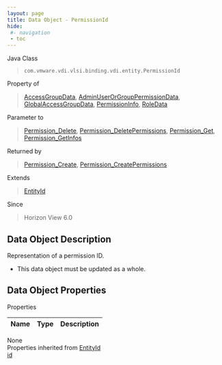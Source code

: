 ```yaml
---
layout: page
title: Data Object - PermissionId
hide:
 #- navigation
 - toc
---
```


  
 
  



Java Class  
> `com.vmware.vdi.vlsi.binding.vdi.entity.PermissionId`

Property of  
> [AccessGroupData](vdi.users.AccessGroup.AccessGroupData.md#field_detail), [AdminUserOrGroupPermissionData](vdi.users.AdminUserOrGroup.AdminUserOrGroupPermissionData.md#field_detail), [GlobalAccessGroupData](vdi.users.GlobalAccessGroup.GlobalAccessGroupData.md#field_detail), [PermissionInfo](vdi.users.Permission.PermissionInfo.md#field_detail), [RoleData](vdi.users.Role.RoleData.md#field_detail)

Parameter to  
> [Permission_Delete](vdi.users.Permission.md#delete), [Permission_DeletePermissions](vdi.users.Permission.md#deletePermissions), [Permission_Get](vdi.users.Permission.md#get), [Permission_GetInfos](vdi.users.Permission.md#getInfos)

Returned by  
> [Permission_Create](vdi.users.Permission.md#create), [Permission_CreatePermissions](vdi.users.Permission.md#createPermissions)

Extends  
> [EntityId](vdi.EntityId.md)

Since  
> Horizon View 6.0


## Data Object Description 

Representation of a permission ID. 

  * This data object must be updated as a whole.



## Data Object Properties

Properties

Name |  Type |  Description   
---|---|---  
None  
Properties inherited from [EntityId](vdi.EntityId.md)  
[id](vdi.EntityId.md#id)  
  
  
  
  
  
